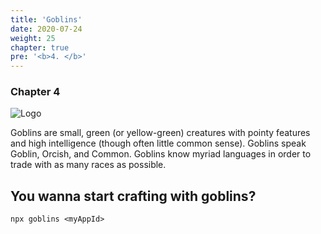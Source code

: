 ```yaml
---
title: 'Goblins'
date: 2020-07-24
weight: 25
chapter: true
pre: '<b>4. </b>'
---
```


### Chapter 4

![Logo](/img/goblins.png)

Goblins are small, green (or yellow-green) creatures with pointy features and high intelligence (though often little common sense). Goblins speak Goblin, Orcish, and Common. Goblins know myriad languages in order to trade with as many races as possible.


## You wanna start crafting with goblins?

`npx goblins <myAppId>`